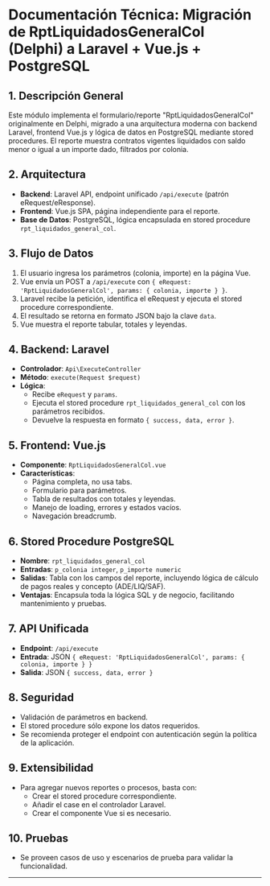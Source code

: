 # Documentación Técnica: Migración de RptLiquidadosGeneralCol (Delphi) a Laravel + Vue.js + PostgreSQL

## 1. Descripción General
Este módulo implementa el formulario/reporte "RptLiquidadosGeneralCol" originalmente en Delphi, migrado a una arquitectura moderna con backend Laravel, frontend Vue.js y lógica de datos en PostgreSQL mediante stored procedures. El reporte muestra contratos vigentes liquidados con saldo menor o igual a un importe dado, filtrados por colonia.

## 2. Arquitectura
- **Backend**: Laravel API, endpoint unificado `/api/execute` (patrón eRequest/eResponse).
- **Frontend**: Vue.js SPA, página independiente para el reporte.
- **Base de Datos**: PostgreSQL, lógica encapsulada en stored procedure `rpt_liquidados_general_col`.

## 3. Flujo de Datos
1. El usuario ingresa los parámetros (colonia, importe) en la página Vue.
2. Vue envía un POST a `/api/execute` con `{ eRequest: 'RptLiquidadosGeneralCol', params: { colonia, importe } }`.
3. Laravel recibe la petición, identifica el eRequest y ejecuta el stored procedure correspondiente.
4. El resultado se retorna en formato JSON bajo la clave `data`.
5. Vue muestra el reporte tabular, totales y leyendas.

## 4. Backend: Laravel
- **Controlador**: `Api\ExecuteController`
- **Método**: `execute(Request $request)`
- **Lógica**:
  - Recibe `eRequest` y `params`.
  - Ejecuta el stored procedure `rpt_liquidados_general_col` con los parámetros recibidos.
  - Devuelve la respuesta en formato `{ success, data, error }`.

## 5. Frontend: Vue.js
- **Componente**: `RptLiquidadosGeneralCol.vue`
- **Características**:
  - Página completa, no usa tabs.
  - Formulario para parámetros.
  - Tabla de resultados con totales y leyendas.
  - Manejo de loading, errores y estados vacíos.
  - Navegación breadcrumb.

## 6. Stored Procedure PostgreSQL
- **Nombre**: `rpt_liquidados_general_col`
- **Entradas**: `p_colonia integer`, `p_importe numeric`
- **Salidas**: Tabla con los campos del reporte, incluyendo lógica de cálculo de pagos reales y concepto (ADE/LIQ/SAF).
- **Ventajas**: Encapsula toda la lógica SQL y de negocio, facilitando mantenimiento y pruebas.

## 7. API Unificada
- **Endpoint**: `/api/execute`
- **Entrada**: JSON `{ eRequest: 'RptLiquidadosGeneralCol', params: { colonia, importe } }`
- **Salida**: JSON `{ success, data, error }`

## 8. Seguridad
- Validación de parámetros en backend.
- El stored procedure sólo expone los datos requeridos.
- Se recomienda proteger el endpoint con autenticación según la política de la aplicación.

## 9. Extensibilidad
- Para agregar nuevos reportes o procesos, basta con:
  - Crear el stored procedure correspondiente.
  - Añadir el case en el controlador Laravel.
  - Crear el componente Vue si es necesario.

## 10. Pruebas
- Se proveen casos de uso y escenarios de prueba para validar la funcionalidad.

---
